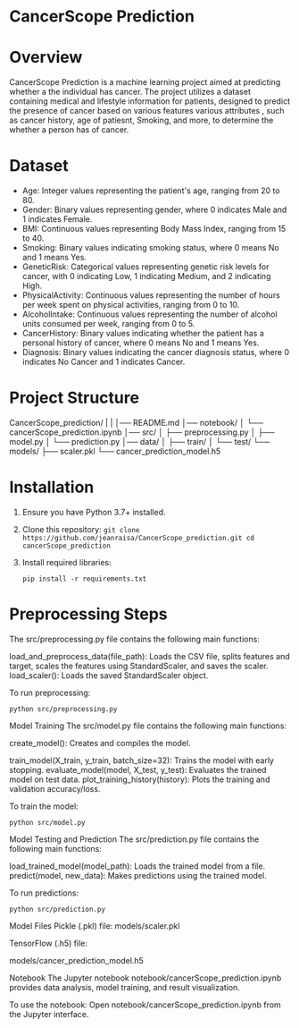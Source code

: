 # CancerScope Prediction

# Overview
CancerScope Prediction is a machine learning project aimed at predicting whether a the individual has cancer. The project utilizes a dataset containing  medical and lifestyle information for  patients, designed to predict the presence of cancer based on various features various attributes , such as cancer history, age of patiesnt, Smoking, and more, to determine the whether a person has of cancer.

# Dataset
* Age: Integer values representing the patient's age, ranging from 20 to 80.
* Gender: Binary values representing gender, where 0 indicates Male and 1 indicates Female.
* BMI: Continuous values representing Body Mass Index, ranging from 15 to 40.
* Smoking: Binary values indicating smoking status, where 0 means No and 1 means Yes.
* GeneticRisk: Categorical values representing genetic risk levels for cancer, with 0 indicating Low, 1 indicating Medium, and 2 indicating High.
* PhysicalActivity: Continuous values representing the number of hours per week spent on physical activities, ranging from 0 to 10.
* AlcoholIntake: Continuous values representing the number of alcohol units consumed per week, ranging from 0 to 5.
* CancerHistory: Binary values indicating whether the patient has a personal history of cancer, where 0 means No and 1 means Yes.
* Diagnosis: Binary values indicating the cancer diagnosis status, where 0 indicates No Cancer and 1 indicates Cancer.

# Project Structure

CancerScope_prediction/ | | │── README.md │── notebook/ │ └── cancerScope_prediction.ipynb │── src/ │ ├── preprocessing.py │ ├── model.py │ └── prediction.py │── data/ │ ├── train/ │ └── test/ └── models/ ├── scaler.pkl └── cancer_prediction_model.h5
    
# Installation

1. Ensure you have Python 3.7+ installed.

2. Clone this repository:
    `git clone https://github.com/jeanraisa/CancerScope_prediction.git
    cd cancerScope_prediction`

3. Install required libraries:

    `pip install -r requirements.txt`

# Preprocessing Steps
The src/preprocessing.py file contains the following main functions:

load_and_preprocess_data(file_path): Loads the CSV file, splits features and target, scales the features using StandardScaler, and saves the scaler.
load_scaler(): Loads the saved StandardScaler object.

To run preprocessing:

`python src/preprocessing.py`

Model Training
The src/model.py file contains the following main functions:

create_model(): Creates and compiles the  model.

train_model(X_train, y_train, batch_size=32): Trains the model with early stopping.
evaluate_model(model, X_test, y_test): Evaluates the trained model on test data.
plot_training_history(history): Plots the training and validation accuracy/loss.

To train the model:

`python src/model.py`

Model Testing and Prediction
The src/prediction.py file contains the following main functions:

load_trained_model(model_path): Loads the trained model from a file.
predict(model, new_data): Makes predictions using the trained model.

To run predictions:

`python src/prediction.py`

Model Files
Pickle (.pkl) file:
models/scaler.pkl

TensorFlow (.h5) file:

models/cancer_prediction_model.h5


Notebook
The Jupyter notebook notebook/cancerScope_prediction.ipynb provides data analysis, model training, and result visualization. 

To use the notebook:
Open notebook/cancerScope_prediction.ipynb from the Jupyter interface.
